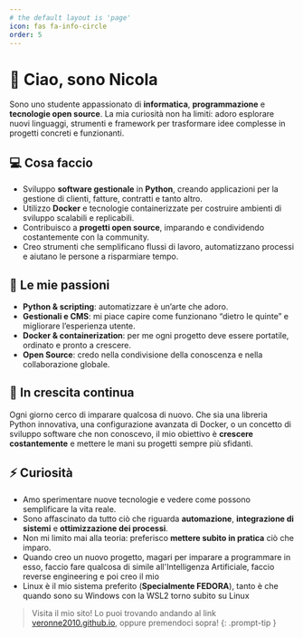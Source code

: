 ```yaml
---
# the default layout is 'page'
icon: fas fa-info-circle
order: 5
---
```


# 👋 Ciao, sono Nicola

Sono uno studente appassionato di **informatica**, **programmazione** e **tecnologie open source**. La mia curiosità non ha limiti: adoro esplorare nuovi linguaggi, strumenti e framework per trasformare idee complesse in progetti concreti e funzionanti.

## 💻 Cosa faccio

* Sviluppo **software gestionale** in **Python**, creando applicazioni per la gestione di clienti, fatture, contratti e tanto altro.
* Utilizzo **Docker** e tecnologie containerizzate per costruire ambienti di sviluppo scalabili e replicabili.
* Contribuisco a **progetti open source**, imparando e condividendo costantemente con la community.
* Creo strumenti che semplificano flussi di lavoro, automatizzano processi e aiutano le persone a risparmiare tempo.

## 🚀 Le mie passioni

* **Python & scripting**: automatizzare è un’arte che adoro.
* **Gestionali e CMS**: mi piace capire come funzionano “dietro le quinte” e migliorare l’esperienza utente.
* **Docker & containerization**: per me ogni progetto deve essere portatile, ordinato e pronto a crescere.
* **Open Source**: credo nella condivisione della conoscenza e nella collaborazione globale.

## 🌱 In crescita continua

Ogni giorno cerco di imparare qualcosa di nuovo. Che sia una libreria Python innovativa, una configurazione avanzata di Docker, o un concetto di sviluppo software che non conoscevo, il mio obiettivo è **crescere costantemente** e mettere le mani su progetti sempre più sfidanti.

## ⚡ Curiosità

* Amo sperimentare nuove tecnologie e vedere come possono semplificare la vita reale.
* Sono affascinato da tutto ciò che riguarda **automazione**, **integrazione di sistemi** e **ottimizzazione dei processi**.
* Non mi limito mai alla teoria: preferisco **mettere subito in pratica** ciò che imparo.
* Quando creo un nuovo progetto, magari per imparare a programmare in esso, faccio fare qualcosa di simile all'Intelligenza Artificiale, faccio reverse engineering e poi creo il mio
* Linux è il mio sistema preferito (**Specialmente FEDORA**), tanto è che quando sono su Windows con la WSL2 torno subito su Linux


> Visita il mio sito! Lo puoi trovando andando al link [veronne2010.github.io](https://veronne2010.github.io), oppure premendoci sopra!
{: .prompt-tip }
